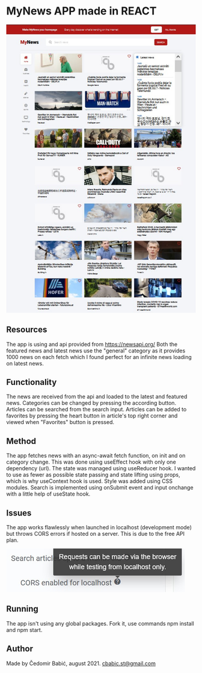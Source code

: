 # MyNews APP made in REACT

![MyNews app by Čedomir Babić](./mynewsbycb21.jpg?raw=true 'MyNews')

## Resources

The app is using and api provided from https://newsapi.org/
Both the featured news and latest news use the "general" category as it provides 1000 news on each fetch which I found perfect for an infinite news loading on latest news.

## Functionality

The news are received from the api and loaded to the latest and featured news. Categories can be changed by pressing the according button.
Articles can be searched from the search input. Articles can be added to favorites by pressing the heart button in article's top right corner and viewed when "Favorites" button is pressed.

## Method

The app fetches news with an async-await fetch function, on init and on category change. This was done using useEffect hook with only one dependency (url). The state was managed using useReducer hook.
I wanted to use as fewer as possible state passing and state lifting using props, which is why useContext hook is used.
Style was added using CSS modules.
Search is implemented using onSubmit event and input onchange with a little help of useState hook.

## Issues

The app works flawlessly when launched in localhost (development mode) but throws CORS errors if hosted on a server. This is due to the free API plan.

![CORS error](./cors-error.jpg?raw=true 'MyNews CORS error')

## Running

The app isn't using any global packages. Fork it, use commands npm install and npm start.

## Author

Made by Čedomir Babić, august 2021.
cbabic.st@gmail.com
